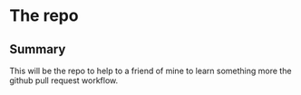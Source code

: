 # The repo

## Summary

This will be the repo to help to a friend of mine to learn something more the github pull request workflow.
